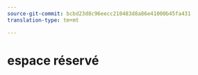 ```yaml
---
source-git-commit: bcbd23d8c96eecc210483d8a86e41000b45fa431
translation-type: tm+mt

---
```

# espace réservé
